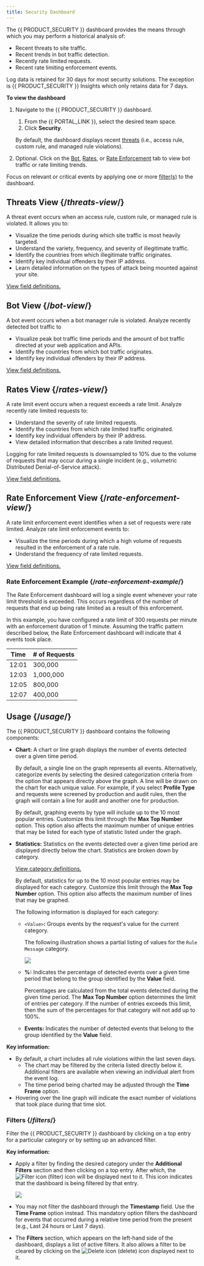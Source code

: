 ```yaml
---
title: Security Dashboard
---
```


The {{ PRODUCT_SECURITY }} dashboard provides the means through which you may perform a historical analysis of:
-   Recent threats to site traffic.
-   Recent trends in bot traffic detection.
-   Recently rate limited requests.
-   Recent rate limiting enforcement events. 

<Callout type="info">

  Log data is retained for 30 days for most security solutions. The exception
  is {{ PRODUCT_SECURITY }} Insights which only retains data for 7 days.

</Callout>

**To view the dashboard**
1.  Navigate to the {{ PRODUCT_SECURITY }} dashboard.

    1.  From the {{ PORTAL_LINK }}, select the desired team space.    
    2.  Click **Security**.
    
    By default, the dashboard displays recent [threats](#threats) (i.e., access rule, custom rule, and managed rule violations).

2.  Optional. Click on the [Bot](#bot), [Rates](#rate-limit), or [Rate Enforcement](#rate-enforcement) tab to view bot traffic or rate limiting trends.

<Callout type="tip">

  Focus on relevant or critical events by applying one or more [filter(s)](#filters) to the dashboard. 

</Callout>

## Threats View {/*threats-view*/}

A threat event occurs when an access rule, custom rule, or managed rule is violated. It allows you to:

-   Visualize the time periods during which site traffic is most heavily targeted.
-   Understand the variety, frequency, and severity of illegitimate traffic.
-   Identify the countries from which illegitimate traffic originates.
-   Identify key individual offenders by their IP address.
-   Learn detailed information on the types of attack being mounted against your site.

[View field definitions.](/guides/security/recent_event_logs#threat-log-fields)

## Bot View {/*bot-view*/}

A bot event occurs when a bot manager rule is violated. Analyze recently detected bot traffic to 
-   Visualize peak bot traffic time periods and the amount of bot traffic directed at your web application and APIs.
-   Identify the countries from which bot traffic originates.
-   Identify key individual offenders by their IP address.

[View field definitions.](/guides/security/recent_event_logs#bot-log-fields)

## Rates View {/*rates-view*/}

A rate limit event occurs when a request exceeds a rate limit. Analyze recently rate limited requests to:
-   Understand the severity of rate limited requests.
-   Identify the countries from which rate limited traffic originated.
-   Identify key individual offenders by their IP address.
-   View detailed information that describes a rate limited request.

<Callout type="info">

Logging for rate limited requests is downsampled to 10% due to the volume of requests that may occur during a single incident (e.g., volumetric Distributed Denial-of-Service attack).

</Callout>

[View field definitions.](/guides/security/recent_event_logs#rate-limit-log-fields)

## Rate Enforcement View {/*rate-enforcement-view*/}

A rate limit enforcement event identifies when a set of requests were rate limited. Analyze rate limit enforcement events to:

-   Visualize the time periods during which a high volume of requests resulted in the enforcement of a rate rule.
-   Understand the frequency of rate limited requests.

[View field definitions.](/guides/security/recent_event_logs#rate-limit-enforcement-log-fields)

### Rate Enforcement Example {/*rate-enforcement-example*/}

The Rate Enforcement dashboard will log a single event whenever your rate limit threshold is exceeded. This occurs regardless of the number
of requests that end up being rate limited as a result of this enforcement.

In this example, you have configured a rate limit of 300 requests per minute with an enforcement duration of 1 minute. Assuming the traffic
pattern described below, the Rate Enforcement dashboard will indicate that 4 events took place.

| Time  | # of Requests |
|-------|----------------|
| 12:01 | 300,000        |
| 12:03 | 1,000,000      |
| 12:05 | 800,000        |
| 12:07 | 400,000        |


## Usage {/*usage*/}

The {{ PRODUCT_SECURITY }} dashboard contains the following components:

-   **Chart:** A chart or line graph displays the number of events detected over a given time period.

    By default, a single line on the graph represents all events. Alternatively, categorize events by selecting the desired categorization criteria from the option that appears directly above the graph. A line will be drawn on the chart for each unique value. For example, if you select **Profile Type** and requests were screened by production and audit rules, then the graph will contain a line for audit and another one for production.  

    <Callout type="info">

      By default, graphing events by type will include up to the 10 most popular entries. Customize this limit through the **Max Top Number** option. This option also affects the maximum number of unique entries that may be listed for each type of statistic listed under the graph.

    </Callout>

-   **Statistics:** Statistics on the events detected over a given time period are displayed directly below the chart. 
    Statistics are broken down by category.  

    [View category definitions.](#field-definitions)  

    <Callout type="info">

      By default, statistics for up to the 10 most popular entries may be displayed for each category. Customize this limit through the **Max Top Number** option. This option also affects the maximum number of lines that may be graphed.  

    </Callout>

    The following information is displayed for each category:
    -   `<Value>`**:** Groups events by the request's value for the current category.  

        The following illustration shows a partial listing of values for the `Rule Message` category.  

        ![](/images/v7/security/dashboard_category.png)  

    -   **%:** Indicates the percentage of detected events over a given time period that belong to the group identified by the **Value** field.  

        <Callout type="info">

          Percentages are calculated from the total events detected during the given time period. The **Max Top Number** option determines the limit of entries per category. If the number of entries exceeds this limit, then the sum of the percentages for that category will not add up to 100%.

        </Callout>

    -   **Events:** Indicates the number of detected events that belong to the group identified by the **Value** field.  

**Key information:**
-   By default, a chart includes all rule violations within the last seven days.
    -   The chart may be filtered by the criteria listed directly below it. Additional filters are available when viewing an individual alert from the event log.
    -   The time period being charted may be adjusted through the **Time Frame** option.
-   Hovering over the line graph will indicate the exact number of violations that took place during that time slot.

### Filters {/*filters*/}

Filter the {{ PRODUCT_SECURITY }} dashboard by clicking on a top entry for a particular category or by setting up an advanced filter. 

**Key information:**
-   Apply a filter by finding the desired category under the **Additional Filters** section and then clicking on a top entry. After which, the <Image inline src="/images/v7/icons/filter.png" alt="Filter icon" /> (filter) icon will be displayed next to it. This icon indicates that the dashboard is being filtered by that entry.

    ![](/images/v7/security/dashboard_filter_by_stat.png)

-   You may not filter the dashboard through the **Timestamp** field. Use the **Time Frame** option instead. This mandatory option filters the dashboard for events that occurred during a relative time period from the present (e.g., Last 24 hours or Last 7 days).
-   The **Filters** section, which appears on the left-hand side
    of the dashboard, displays a list of active filters. It also allows
    a filter to be cleared by clicking on the <Image inline src="/images/v7/icons/remove.png" alt="Delete icon" /> (delete)
    icon displayed next to
    it.